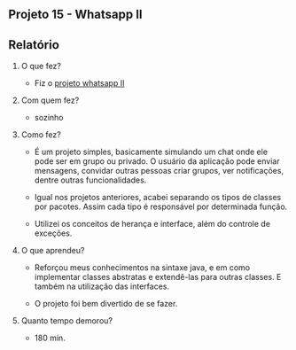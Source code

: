 ## Projeto 15 - Whatsapp II

## Relatório

1. O que fez?
    - Fiz o [projeto whatsapp II](https://github.com/qxcodepoo/arcade/blob/master/base/027/Readme.md)

2. Com quem fez?
    - sozinho

3. Como fez?
    - É um projeto simples, basicamente simulando um chat onde ele pode ser em grupo ou privado. O usuário da aplicação pode enviar mensagens, convidar outras pessoas criar grupos, ver notificações, dentre outras funcionalidades.

    - Igual nos projetos anteriores, acabei separando os tipos de classes por pacotes. Assim cada tipo é responsável por determinada função.

    - Utilizei os conceitos de herança e interface, além do controle de exceções.

4. O que aprendeu?
    
    - Reforçou meus conhecimentos na sintaxe java, e em como implementar classes abstratas e extendê-las para outras classes. E também na utilização das interfaces.

    - O projeto foi bem divertido de se fazer.

5. Quanto tempo demorou?

    - 180 min.